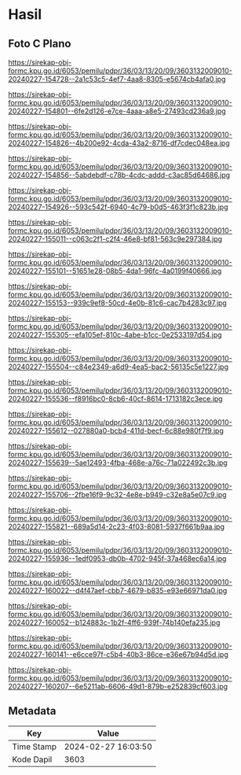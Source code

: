 # Hasil

## Foto C Plano

https://sirekap-obj-formc.kpu.go.id/6053/pemilu/pdpr/36/03/13/20/09/3603132009010-20240227-154728--2a1c53c5-4ef7-4aa8-8305-e5674cb4afa0.jpg

https://sirekap-obj-formc.kpu.go.id/6053/pemilu/pdpr/36/03/13/20/09/3603132009010-20240227-154801--6fe2d126-e7ce-4aaa-a8e5-27493cd236a9.jpg

https://sirekap-obj-formc.kpu.go.id/6053/pemilu/pdpr/36/03/13/20/09/3603132009010-20240227-154826--4b200e92-4cda-43a2-8716-df7cdec048ea.jpg

https://sirekap-obj-formc.kpu.go.id/6053/pemilu/pdpr/36/03/13/20/09/3603132009010-20240227-154856--5abdebdf-c78b-4cdc-addd-c3ac85d64686.jpg

https://sirekap-obj-formc.kpu.go.id/6053/pemilu/pdpr/36/03/13/20/09/3603132009010-20240227-154926--593c542f-6940-4c79-b0d5-463f3f1c823b.jpg

https://sirekap-obj-formc.kpu.go.id/6053/pemilu/pdpr/36/03/13/20/09/3603132009010-20240227-155011--c063c2f1-c2f4-46e8-bf81-563c9e297384.jpg

https://sirekap-obj-formc.kpu.go.id/6053/pemilu/pdpr/36/03/13/20/09/3603132009010-20240227-155101--51651e28-08b5-4da1-96fc-4a0199f40666.jpg

https://sirekap-obj-formc.kpu.go.id/6053/pemilu/pdpr/36/03/13/20/09/3603132009010-20240227-155153--939c9ef8-50cd-4e0b-81c6-cac7b4283c97.jpg

https://sirekap-obj-formc.kpu.go.id/6053/pemilu/pdpr/36/03/13/20/09/3603132009010-20240227-155305--efa105ef-810c-4abe-b1cc-0e2533197d54.jpg

https://sirekap-obj-formc.kpu.go.id/6053/pemilu/pdpr/36/03/13/20/09/3603132009010-20240227-155504--c84e2349-a6d9-4ea5-bac2-56135c5e1227.jpg

https://sirekap-obj-formc.kpu.go.id/6053/pemilu/pdpr/36/03/13/20/09/3603132009010-20240227-155536--f8916bc0-8cb6-40cf-8614-1713182c3ece.jpg

https://sirekap-obj-formc.kpu.go.id/6053/pemilu/pdpr/36/03/13/20/09/3603132009010-20240227-155612--027880a0-bcb4-411d-becf-6c88e980f7f9.jpg

https://sirekap-obj-formc.kpu.go.id/6053/pemilu/pdpr/36/03/13/20/09/3603132009010-20240227-155639--5ae12493-4fba-468e-a76c-71a022492c3b.jpg

https://sirekap-obj-formc.kpu.go.id/6053/pemilu/pdpr/36/03/13/20/09/3603132009010-20240227-155706--2fbe16f9-9c32-4e8e-b949-c32e8a5e07c9.jpg

https://sirekap-obj-formc.kpu.go.id/6053/pemilu/pdpr/36/03/13/20/09/3603132009010-20240227-155821--689a5d14-2c23-4f03-8081-5937f661b9aa.jpg

https://sirekap-obj-formc.kpu.go.id/6053/pemilu/pdpr/36/03/13/20/09/3603132009010-20240227-155936--1edf0953-db0b-4702-945f-37a468ec6a14.jpg

https://sirekap-obj-formc.kpu.go.id/6053/pemilu/pdpr/36/03/13/20/09/3603132009010-20240227-160022--d4f47aef-cbb7-4679-b835-e93e66971da0.jpg

https://sirekap-obj-formc.kpu.go.id/6053/pemilu/pdpr/36/03/13/20/09/3603132009010-20240227-160052--b124883c-1b2f-4ff6-939f-74b140efa235.jpg

https://sirekap-obj-formc.kpu.go.id/6053/pemilu/pdpr/36/03/13/20/09/3603132009010-20240227-160141--e6cce97f-c5b4-40b3-86ce-e36e67b94d5d.jpg

https://sirekap-obj-formc.kpu.go.id/6053/pemilu/pdpr/36/03/13/20/09/3603132009010-20240227-160207--6e5211ab-6606-49d1-879b-e252839cf603.jpg


## Metadata

| Key        | Value               |
| ---------- | ------------------- |
| Time Stamp | 2024-02-27 16:03:50 |
| Kode Dapil | 3603                |



